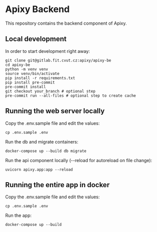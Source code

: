# Apixy Backend

This repository contains the backend component of Apixy.

## Local development

In order to start development right away:

```shell
git clone git@gitlab.fit.cvut.cz:apixy/apixy-be
cd apixy-be
python -m venv venv
source venv/bin/activate
pip install -r requirements.txt
pip install pre-commit
pre-commit install
git checkout your_branch # optional step
pre-commit run --all-files # optional step to create cache
```

## Running the web server locally

Copy the .env.sample file and edit the values:

```shell
cp .env.sample .env
```

Run the db and migrate containers:

```shell
docker-compose up --build db migrate
```

Run the api component locally (--reload for autoreload on file change):

```shell
uvicorn apixy.app:app --reload
```

## Running the entire app in docker

Copy the .env.sample file and edit the values:

```shell
cp .env.sample .env
```

Run the app:

```shell
docker-compose up --build
```
